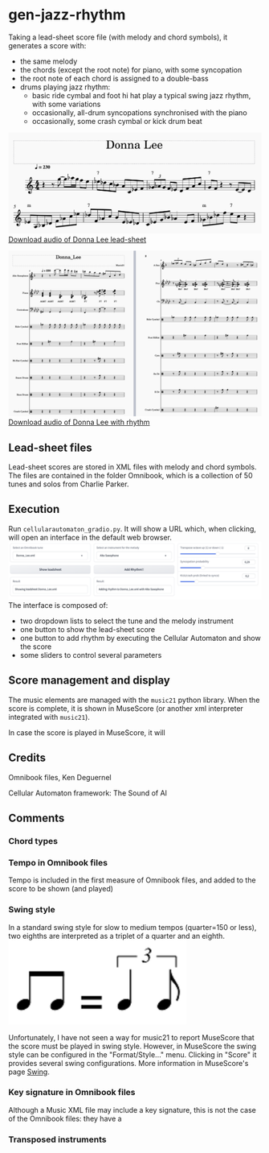 # gen-jazz-rhythm
Taking a lead-sheet score file (with melody and chord symbols), it generates a score with: 
- the same melody
- the chords (except the root note) for piano, with some syncopation
- the root note of each chord is assigned to a double-bass
- drums playing jazz rhythm:
  - basic ride cymbal and foot hi hat play a typical swing jazz rhythm, with some variations
  - occasionally, all-drum syncopations synchronised with the piano
  - occasionally, some crash cymbal or kick drum beat

![](./Donna_Lee_orig.png)
[Download audio of Donna Lee lead-sheet](https://github.com/albertojulian/gen-jazz-rhythm/blob/main/Donna_Lee_orig.mp3)

![](./Donna_Lee_rhythm.png)
[Download audio of Donna Lee with rhythm](https://github.com/albertojulian/gen-jazz-rhythm/blob/main/Donna_Lee_rhythm.mp3)

## Lead-sheet files
Lead-sheet scores are stored in XML files with melody and chord symbols. The files are contained in the folder Omnibook, which is a collection of 50 tunes and solos from Charlie Parker.

## Execution
Run `cellularautomaton_gradio.py`. It will show a URL which, when clicking, will open an interface in the default web browser. 
![](./gradio_ui.png)
The interface is composed of: 
- two dropdown lists to select the tune and the melody instrument
- one button to show the lead-sheet score
- one button to add rhythm by executing the Cellular Automaton and show the score
- some sliders to control several parameters

## Score management and display
The music elements are managed with the `music21` python library. When the score is complete, it is shown in MuseScore (or another xml interpreter integrated with `music21`). 

In case the score is played in MuseScore, it will

## Credits
Omnibook files, Ken Deguernel

Cellular Automaton framework: The Sound of AI

## Comments
### Chord types

### Tempo in Omnibook files
Tempo is included in the first measure of Omnibook files, and added to the score to be shown (and played)

### Swing style
In a standard swing style for slow to medium tempos (quarter=150 or less), two eighths are interpreted as a triplet of a quarter and an eighth.
![](./standard_swing.png)

Unfortunately, I have not seen a way for music21 to report MuseScore that the score must be played in swing style. However, in MuseScore the swing style can be configured in the "Format/Style..." menu. Clicking in "Score" it provides several swing configurations. More information in MuseScore's page [Swing](https://musescore.org/en/handbook/3/swing).

### Key signature in Omnibook files
Although a Music XML file may include a key signature, this is not the case of the Omnibook files: they have a 

### Transposed instruments